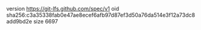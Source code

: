 version https://git-lfs.github.com/spec/v1
oid sha256:c3a35338fab0e47ae8ecef6afb97d87ef3d50a76da514e3f12a73dc8add9bd2e
size 6697
